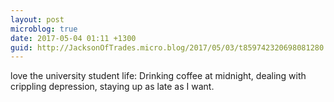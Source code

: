 ```yaml
---
layout: post
microblog: true
date: 2017-05-04 01:11 +1300
guid: http://JacksonOfTrades.micro.blog/2017/05/03/t859742320698081280.html
---
```

love the university student life: Drinking coffee at midnight, dealing with crippling depression, staying up as late as I want.
